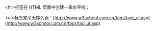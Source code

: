 &lt;hr&gt;标签在 HTML 页面中创建一条水平线：

&lt;ul&gt;标签定义无序列表：[http://www.w3school.com.cn/tags/tag\_ul.asp](http://www.w3school.com.cn/tags/tag_ul.asp)

